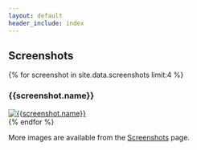 ```yaml
---
layout: default
header_include: index
---
```


## Screenshots

<div class="row thumbnails">
    {% for screenshot in site.data.screenshots limit:4 %}
    <div class="col-md-3">
        <h3>{{screenshot.name}}</h3>
        <div class="thumbnail">
            <a href="{{screenshot.url}}" class="fancybox" rel="screenshots"><img src="{{screenshot.url}}" alt="{{screenshot.name}}"></a>
        </div>
    </div>
    {% endfor %}
</div>

More images are available from the [Screenshots](https://cornernote.github.io/minetest-skyblock/screenshots/) page.

